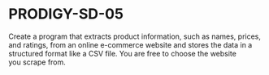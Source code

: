 # PRODIGY-SD-05
Create a program that extracts product information, such as names, prices, and ratings, from an online e-commerce website and stores the data in a structured format like a CSV file.
You are free to choose the website you scrape from.
